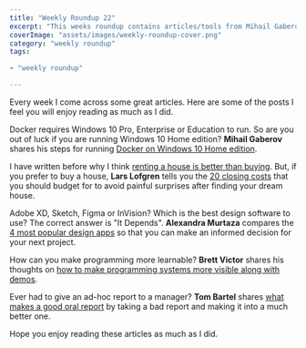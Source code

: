 ```yaml
---
title: "Weekly Roundup 22"
excerpt: "This weeks roundup contains articles/tools from Mihail Gaberov, Ramit Sethi, Alexandra Murtaza, Bret Victor and Tom Bartel"
coverImage: "assets/images/weekly-roundup-cover.png"
category: "weekly roundup"
tags:

- "weekly roundup"

---
```


Every week I come across some great articles. Here are some of the posts I feel you will enjoy reading as much as I did.

Docker requires Windows 10 Pro, Enterprise or Education to run. So are you out of luck if you are running Windows 10 Home edition? **Mihail Gaberov** shares his steps for running [Docker on Windows 10 Home edition](https://mihail-gaberov.eu/how-to-run-docker-on-windows-10-home-edition/).

I have written before why I think [renting a house is better than buying](./rent-buy-house). But, if you prefer to buy a house, **Lars Lofgren** tells you the [20 closing costs](https://www.iwillteachyoutoberich.com/blog/closing-costs/) that you should budget for to avoid painful surprises after finding your dream house.

Adobe XD, Sketch, Figma or InVision? Which is the best design software to use? The correct answer is "It Depends". **Alexandra Murtaza** compares the [4 most popular design apps](https://www.creative-tim.com/blog/web-design/adobe-xd-vs-sketch-figma-invision/) so that you can make an informed decision for your next project.

How can you make programming more learnable? **Brett Victor** shares his thoughts on [how to make programming systems more visible along with demos](http://worrydream.com/LearnableProgramming/).

Ever had to give an ad-hoc report to a manager? **Tom Bartel** shares [what makes a good oral report](https://www.tombartel.me/blog/right-level-of-abstraction/) by taking a bad report and making it into a much better one.

Hope you enjoy reading these articles as much as I did.

